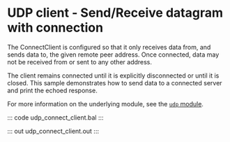 # UDP client - Send/Receive datagram with connection

The ConnectClient is configured so that it only receives data from, and sends data to, the given remote peer address. Once connected, data may not be received from or sent to any other address. 

The client remains connected until it is explicitly disconnected or until it is closed. This sample demonstrates how to send data to a connected server and print the echoed response.

For more information on the underlying module, see the [`udp` module](https://lib.ballerina.io/ballerina/udp/latest).

::: code udp_connect_client.bal :::

::: out udp_connect_client.out :::